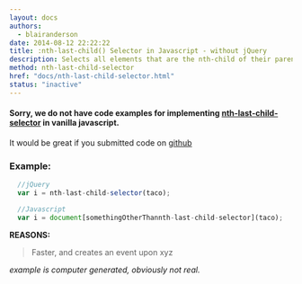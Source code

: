 ```yaml
---
layout: docs
authors:
  - blairanderson
date: 2014-08-12 22:22:22
title: :nth-last-child() Selector in Javascript - without jQuery
description: Selects all elements that are the nth-child of their parent, counting from the last element to the first.
method: nth-last-child-selector
href: "docs/nth-last-child-selector.html"
status: "inactive"
---
```


#### Sorry, we do not have code examples for implementing [nth-last-child-selector](http://api.jquery.com/nth-last-child-selector/) in vanilla javascript.

It would be great if you submitted code on [github](https://github.com/blairanderson/without-jquery/blob/master/docs/nth-last-child-selector.md)

### Example:

```javascript
  //jQuery
  var i = nth-last-child-selector(taco);

  //Javascript
  var i = document[somethingOtherThannth-last-child-selector](taco);

```

**REASONS:**
> Faster, and creates an event upon xyz

*example is computer generated, obviously not real.*
